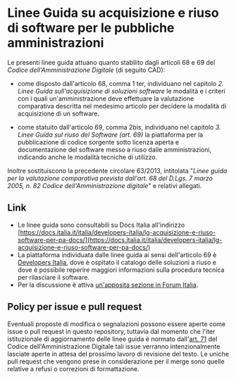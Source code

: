 # Linee Guida su acquisizione e riuso di software per le pubbliche amministrazioni

Le presenti linee guida attuano quanto stabilito dagli articoli 68 e 69
del *Codice dell'Amministrazione Digitale* (di seguito CAD):

-  come disposto dall'articolo 68, comma 1 ter, individuano nel capitolo
   *2. Linee Guida sull'acquisizione di soluzioni software* le modalità
   e i criteri con i quali un'amministrazione deve effettuare la
   valutazione comparativa descritta nel medesimo articolo per decidere
   la modalità di acquisizione di un software.

-  come statuito dall'articolo 69, comma 2bis, individuano nel capitolo
   *3. Linee Guida sul riuso del Software (art. 69)* la piattaforma per
   la pubblicazione di codice sorgente sotto licenza aperta e
   documentazione del software messo a riuso dalle amministrazioni,
   indicando anche le modalità tecniche di utilizzo.

Inoltre sostituiscono la precedente circolare 63/2013, intitolata
"*Linee guida per la valutazione comparativa prevista dall'art. 68 del
D.Lgs. 7 marzo 2005, n. 82 Codice dell'Amministrazione digitale*" e
relativi allegati.

## Link

* Le linee guida sono consultabili su Docs Italia all'indirizzo [https://docs.italia.it/italia/developers-italia/lg-acquisizione-e-riuso-software-per-pa-docs/](https://docs.italia.it/italia/developers-italia/lg-acquisizione-e-riuso-software-per-pa-docs/)
* La piattaforma individuata dalle linee guida ai sensi dell'articolo 69 è [Developers Italia](https://developers.italia.it/), dove è ospitato il catalogo delle soluzioni a riuso e dove è possibile reperire maggiori informazioni sulla procedura tecnica per rilasciare il software.
* Per la discussione è attiva [un'apposita sezione in Forum Italia](https://forum.italia.it/c/software-open-source-per-la-pa).

## Policy per issue e pull request

Eventuali proposte di modifica o segnalazioni possono essere aperte come issue o pull request in questo repository, tuttavia dal momento che l'iter istituzionale di aggiornamento delle linee guida è normato dall'[art. 71](https://docs.italia.it/italia/piano-triennale-ict/codice-amministrazione-digitale-docs/it/v2017-12-13/_rst/capo7_art71.html) del Codice dell'Amministrazione Digitale tali issue verranno intenzionalmente lasciate aperte in attesa del prossimo lavoro di revisione del testo. Le uniche pull request che vengono prese in considerazione per il merge sono quelle relative a refusi o correzioni di formattazione.
